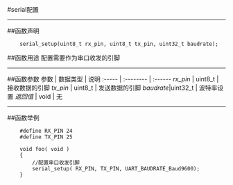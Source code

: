 #serial配置

***
##函数声明
```
	serial_setup(uint8_t rx_pin, uint8_t tx_pin, uint32_t baudrate);
```
##函数用途
配置需要作为串口收发的引脚  

***
##函数参数
参数    | 数据类型   | 说明
:----- | :-------- | :------
*rx_pin* | uint8_t  | 接收数据的引脚
*tx_pin* | uint8_t  | 发送数据的引脚
*baudrate*|uint32_t | 波特率设置
*返回值*  | void     | 无



***
##函数举例
```
	#define RX_PIN 24
	#define TX_PIN 25
	
	void foo( void )
	{
		//配置串口收发引脚
		serial_setup( RX_PIN, TX_PIN, UART_BAUDRATE_Baud9600);	
	}
```